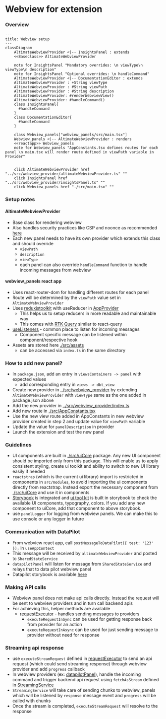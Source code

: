 # Webview for extension

### Overview

```mermaid
---
title: Webview setup
---
classDiagram
    AltimateWebviewProvider <|-- InsightsPanel : extends
    <<Baseclass>> AltimateWebviewProvider

    note for InsightsPanel "Mandatory overrides: \n viewType\n viewType\n description"
    note for InsightsPanel "Optional overrides: \n handleCommand"
    AltimateWebviewProvider <|-- DocumentationEditor : extends
    AltimateWebviewProvider : +String viewType
    AltimateWebviewProvider : #String viewPath
    AltimateWebviewProvider : #String description
    AltimateWebviewProvider: #renderWebviewView()
    AltimateWebviewProvider: #handleCommand()
    class InsightsPanel{
      #handleCommand
    }
    class DocumentationEditor{
      #handleCommand
    }

    class Webview_panels["webview_panels/src/main.tsx"]
    Webview_panels <|-- AltimateWebviewProvider : renders
    <<reactapp>> Webview_panels
    note for Webview_panels "AppConstants.tsx defines routes for each panel \n main.tsx will render route defined in viewPath variable in Provider"


    click AltimateWebviewProvider href "../src/webview_provider/altimateWebviewProvider.ts" ""
    click InsightsPanel href "../src/webview_provider/insightsPanel.ts" ""
    click Webview_panels href "./src/main.tsx" ""

```

### Setup notes

#### AltimateWebviewProvider

- Base class for rendering webview
- Also handles security practices like CSP and noonce as recommended [here](https://code.visualstudio.com/api/extension-guides/webview#security)
- Each new panel needs to have its own provider which extends this class and should override
  - `viewPath`
  - `description`
  - `viewType`
  - each panel can also override `handleCommand` function to handle incoming messages from webview

#### webview_panels react app

- Uses react-router-dom for handling different routes for each panel
- Route will be determined by the `viewPath` value set in `AltimateWebviewProvider`
- Uses [reduxjstoolkit](https://redux-toolkit.js.org/) with useReducer in [AppProvider](./src/modules/app/AppProvider.tsx)
  - This helps us to setup reducers in more readable and maintainable way
  - This comes with [RTK Query](https://redux-toolkit.js.org/rtk-query/overview) similar to react-query
- [useListeners](./src/modules/app/useListeners.ts) - common place to listen for incoming messages
  - Component specific message can be listened within component/respective hook
- Assets are stored here [./src/assets](./src/assets)
  - can be accessed via `index.ts` in the same directory

### How to add new panel?

- In `package.json`, add an entry in `viewsContainers -> panel` with expected values
  - add corresponding entry in `views -> dbt_view`
- Create new provider in [../src/webview_provider](../src/webview_provider) by extending `AltimateWebviewProvider` with `viewType` same as the one added in package.json above
- Add the new provider in [../src/webview_provider/index.ts](../src/webview_provider/index.ts)
- Add new route in [./src/AppConstants.tsx](./src/AppConstants.tsx)
- Use the new view route added in AppConstants in new webview provider created in step 2 and update value for `viewPath` variable
- Update the value for `panelDescription` in provider
- Launch the extension and test the new panel

### Guidelines

- UI components are built in [./src/uiCore](./src/uiCore/index.ts) package. Any new UI component should be imported only from this package. This will enable us to apply consistent styling, create ui toolkit and ability to switch to new UI library easily if needed
- `reactstrap` (which is the current ui library) import is restricted in components in `src/modules`, to avoid importing the ui components directly from reactstrap. Instead export the necessary component from [./src/uiCore](./src/uiCore/index.ts) and use it in components
- [Storybook](https://storybook.js.org/) is integrated and [ui tool kit](./src/uiCore/uiToolkitStories) is built in storybook to check the available UI components, typography, colors. If you add any new component to uiCore, add that component to above storybook.
- use `panelLogger` for logging from webview panels. We can make this to use console or any logger in future

### Communication with DataPilot

- From webview react app, call `postMessageToDataPilot({ test: '123' });` in `useAppContext`
- This message will be received by `altimateWebviewProvider` and posted to `SharedStateService`
- `datapilotPanel` will listen for message from `SharedStateService` and relays that to data pilot webview panel
- Datapilot storybook is available [here](./src/modules/dataPilot/DataPilot.stories.tsx)

### Making API calls

- Webview panel does not make api calls directly. Instead the request will be sent to webview providers and in turn call backend apis
- For achieving this, helper methods are available
  - [requestExecutor](./src/modules/app/requestExecutor.ts) - handles sending messages to providers
    - `executeRequestInSync` can be used for getting response back from provider for an action
    - `executeRequestInAsync` can be used for just sending message to provider without need for response

### Streaming api response

- use `executeStreamRequest` defined in [requestExecutor](./src/modules/app/requestExecutor.ts) to send an api request (which could send streaming response) through webview provider and add `progress` callback
- In webview providers (ex: [datapilotPanel](../src/webview_provider/datapilotPanel.ts)), handle the incoming command and trigger backend api request using `fetchAsStream` defined in [StreamingService](../src/services/streamingService.ts)
- `StreamingService` will take care of sending chunks to webview_panels which will be listened by `response` message event and `progress` will be called with chunks
- Once the stream is completed, `executeStreamRequest` will resolve to the response
